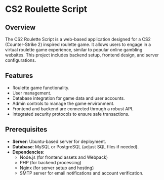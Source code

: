 # CS2 Roulette Script

## Overview
The CS2 Roulette Script is a web-based application designed for a CS2 (Counter-Strike 2) inspired roulette game. It allows users to engage in a virtual roulette game experience, similar to popular online gambling websites. This project includes backend setup, frontend design, and server configurations.

## Features
- Roulette game functionality.
- User management.
- Database integration for game data and user accounts.
- Admin controls to manage the game environment.
- Frontend and backend are connected through a robust API.
- Integrated security protocols to ensure safe transactions.

## Prerequisites
- **Server**: Ubuntu-based server for deployment.
- **Database**: MySQL or PostgreSQL (adjust SQL files if needed).
- **Dependencies**:
  - Node.js (for frontend assets and Webpack)
  - PHP (for backend processing)
  - Nginx (for server setup and hosting)
  - SMTP server for email notifications and account verification.
